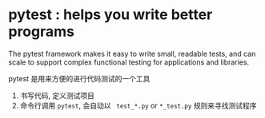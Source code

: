 # pytest : helps you write better programs

The pytest framework makes it easy to write small, readable tests, and can scale to support complex functional testing for applications and libraries.


pytest 是用来方便的进行代码测试的一个工具
1. 书写代码, 定义测试项目
2. 命令行调用 `pytest`, 会自动以 ` test_*.py` or `*_test.py`  规则来寻找测试程序


